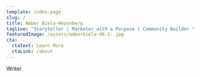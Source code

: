 ```yaml
---
template: index-page
slug: /
title: Amber Biela-Weyenberg
tagline: "Storyteller | Marketer with a Purpose | Community Builder "
featuredImage: /assets/amberbiela-46-1-.jpg
cta:
  ctaText: Learn More
  ctaLink: /about
---
```

Writer